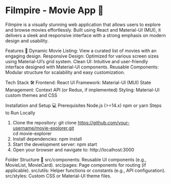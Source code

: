 # Filmpire - Movie App 🎥

Filmpire is a visually stunning web application that allows users to explore and browse movies effortlessly. Built using React and Material-UI (MUI), it delivers a sleek and responsive interface with a strong emphasis on modern design and usability.

Features 🚀
Dynamic Movie Listing: View a curated list of movies with an engaging design.
Responsive Design: Optimized for various screen sizes using Material-UI’s grid system.
Clean UI: Intuitive and user-friendly interface designed with Material-UI components.
Reusable Components: Modular structure for scalability and easy customization.

Tech Stack 🛠️
Frontend: React
UI Framework: Material-UI (MUI)
State Management: Context API (or Redux, if implemented)
Styling: Material-UI custom themes and CSS

Installation and Setup 💻
Prerequisites
Node.js (>=14.x)
npm or yarn
Steps to Run Locally
1. Clone the repository: git clone https://github.com/your-username/movie-explorer.git  
cd movie-explorer  
2. Install dependencies: npm install  
3. Start the development server: npm start
4. Open your browser and navigate to: http://localhost:3000  

Folder Structure 📂
src/components: Reusable UI components (e.g., MovieList, MovieCard).
src/pages: Page components for routing (if applicable).
src/utils: Helper functions or constants (e.g., API configuration).
src/styles: Custom CSS or Material-UI theme files.
